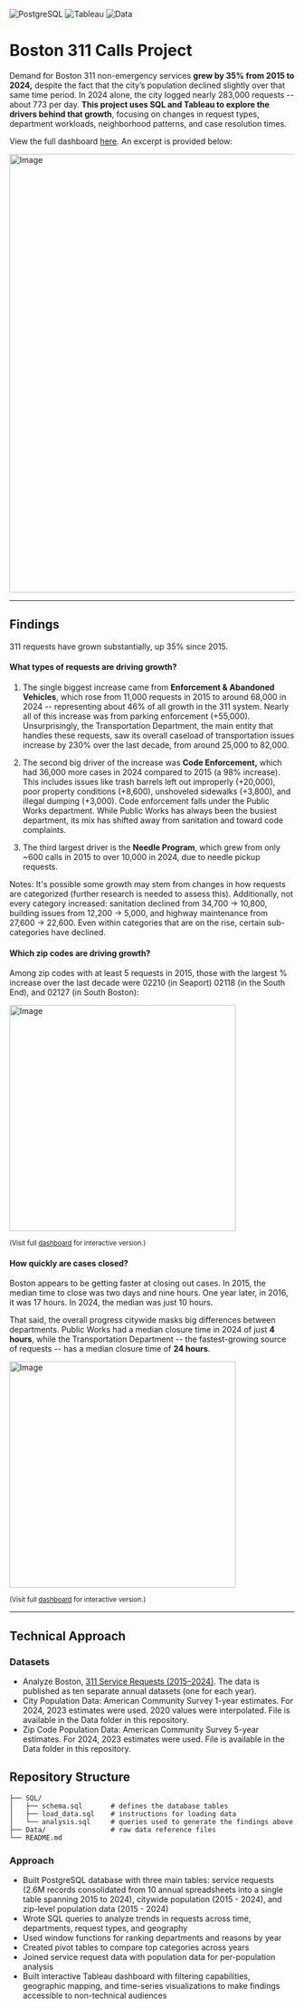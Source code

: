 ![PostgreSQL](https://img.shields.io/badge/SQL-PostgreSQL-blue)
![Tableau](https://img.shields.io/badge/Viz-Tableau-orange)
![Data](https://img.shields.io/badge/Rows-2.6M-green)

# Boston 311 Calls Project

Demand for Boston 311 non-emergency services **grew by 35% from 2015 to 2024,** despite the fact that the city’s population declined slightly over that same time period. In 2024 alone, the city logged nearly 283,000 requests -- about 773 per day. **This project uses SQL and Tableau to explore the drivers behind that growth**, focusing on changes in request types, department workloads, neighborhood patterns, and case resolution times. 

View the full dashboard [here](https://public.tableau.com/views/Boston311CallsDashboardVersion4/Borders4?:language=en-US&:sid=&:redirect=auth&:display_count=n&:origin=viz_share_link). An excerpt is provided below:

<img width="805" height="775" alt="Image" src="https://github.com/user-attachments/assets/7aa6de49-5821-4cce-a1c0-ddbd0fe25b55" />



---

## Findings
311 requests have grown substantially, up 35% since 2015.

#### What types of requests are driving growth?
1. The single biggest increase came from **Enforcement & Abandoned Vehicles**, which rose from 11,000 requests in 2015 to around 68,000 in 2024 -- representing about 46% of all growth in the 311 system. Nearly all of this increase was from parking enforcement (+55,000). Unsurprisingly, the Transportation Department, the main entity that handles these requests, saw its overall caseload of transportation issues increase by 230% over the last decade, from around 25,000 to 82,000.

2. The second big driver of the increase was **Code Enforcement,** which had 36,000 more cases in 2024 compared to 2015 (a 98% increase). This includes issues like trash barrels left out improperly (+20,000), poor property conditions (+8,600), unshoveled sidewalks (+3,800), and illegal dumping (+3,000). Code enforcement falls under the Public Works department. While Public Works has always been the busiest department, its mix has shifted away from sanitation and toward code complaints.

3. The third largest driver is the **Needle Program**, which grew from only ~600 calls in 2015 to over 10,000 in 2024, due to needle pickup requests.

Notes: It's possible some growth may stem from changes in how requests are categorized (further research is needed to assess this). Additionally, not every category increased: sanitation declined from 34,700 → 10,800, building issues from 12,200 → 5,000, and highway maintenance from 27,600 → 22,600. Even within categories that are on the rise, certain sub-categories have declined.

#### Which zip codes are driving growth?

Among zip codes with at least 5 requests in 2015, those with the largest % increase over the last decade were 02210 (in Seaport) 02118 (in the South End), and 02127 (in South Boston):

<img width="400" alt="Image" src="https://github.com/user-attachments/assets/96b264d6-35d1-4d79-afd0-c6d029238696" />

<sub>(Visit full [dashboard](https://public.tableau.com/views/Boston311CallsDashboardVersion4/Borders4?:language=en-US&:sid=&:redirect=auth&:display_count=n&:origin=viz_share_link) for interactive version.)</sub>

#### How quickly are cases closed?

Boston appears to be getting faster at closing out cases. In 2015, the median time to close was two days and nine hours. One year later, in 2016, it was 17 hours. In 2024, the median was just 10 hours.  

That said, the overall progress citywide masks big differences between departments. Public Works had a median closure time in 2024 of just **4 hours**, while the Transportation Department -- the fastest-growing source of requests -- has a median closure time of **24 hours**.

<img width="400" alt="Image" src="https://github.com/user-attachments/assets/e65d5757-bb71-49fd-b904-c4656de13ed6" />

<sub>(Visit full [dashboard](https://public.tableau.com/views/Boston311CallsDashboardVersion4/Borders4?:language=en-US&:sid=&:redirect=auth&:display_count=n&:origin=viz_share_link) for interactive version.)</sub>

---


## Technical Approach
### Datasets
- Analyze Boston, [311 Service Requests (2015–2024)](https://data.boston.gov/dataset/311-service-requests). The data is published as ten separate annual datasets (one for each year).
- City Population Data: American Community Survey 1-year estimates. For 2024, 2023 estimates were used. 2020 values were interpolated. File is available in the Data folder in this repository.
- Zip Code Population Data: American Community Survey 5-year estimates. For 2024, 2023 estimates were used. File is available in the Data folder in this repository.
## Repository Structure
```
├── SQL/
│   ├── schema.sql       # defines the database tables
│   ├── load_data.sql    # instructions for loading data 
│   └── analysis.sql     # queries used to generate the findings above
├── Data/                # raw data reference files
└── README.md
```
### Approach
- Built PostgreSQL database with three main tables: service requests (2.6M records consolidated from 10 annual spreadsheets into a single table spanning 2015 to 2024), citywide population (2015 - 2024), and zip-level population data (2015 - 2024)
- Wrote SQL queries to analyze trends in requests across time, departments, request types, and geography
- Used window functions for ranking departments and reasons by year
- Created pivot tables to compare top categories across years
- Joined service request data with population data for per-population analysis
- Built interactive Tableau dashboard with filtering capabilities, geographic mapping, and time-series visualizations to make findings accessible to non-technical audiences

